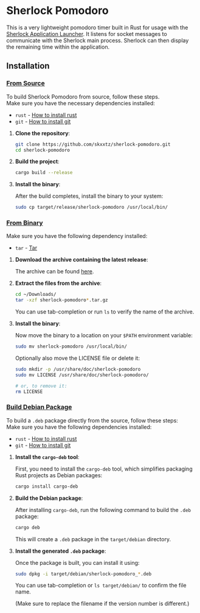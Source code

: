 # Sherlock Pomodoro

This is a very lightweight pomodoro timer built in Rust for usage with the
[Sherlock Application Launcher](https://github.com/Skxxtz/sherlock). It listens
for socket messages to communicate with the Sherlock main process. Sherlock can then display the remaining time within the application.

## Installation

### <ins>From Source</ins>

To build Sherlock Pomodoro from source, follow these steps.<br>
Make sure you have the necessary dependencies installed:

- `rust` - [How to install rust](https://www.rust-lang.org/tools/install)
- `git` - [How to install git](https://github.com/git-guides/install-git)

1. **Clone the repository**:

    ```bash
    git clone https://github.com/skxxtz/sherlock-pomodoro.git
    cd sherlock-pomodoro
    ```

2. **Build the project**:

    ```bash
    cargo build --release
    ```

3. **Install the binary**:

    After the build completes, install the binary to your system:

    ```bash
    sudo cp target/release/sherlock-pomodoro /usr/local/bin/
    ```

### <ins>From Binary</ins>

Make sure you have the following dependency installed:

- `tar` - [Tar](https://www.gnu.org/software/tar/)

1. **Download the archive containing the latest release**:

    The archive can be found [here](https://github.com/Skxxtz/sherlock-pomodoro/releases/latest).

2. **Extract the files from the archive**:

    ```bash
    cd ~/Downloads/
    tar -xzf sherlock-pomodoro*.tar.gz
    ```

    You can use tab-completion or run `ls` to verify the name of the archive.

3. **Install the binary**:

    Now move the binary to a location on your `$PATH` environment variable:

    ```bash
    sudo mv sherlock-pomodoro /usr/local/bin/
    ```

    Optionally also move the LICENSE file or delete it:

    ```bash
    sudo mkdir -p /usr/share/doc/sherlock-pomodoro
    sudo mv LICENSE /usr/share/doc/sherlock-pomodoro/

    # or, to remove it:
    rm LICENSE
    ```

### <ins>Build Debian Package</ins>

To build a `.deb` package directly from the source, follow these steps:<br>
Make sure you have the following dependencies installed:

- `rust` - [How to install rust](https://www.rust-lang.org/tools/install)
- `git` - [How to install git](https://github.com/git-guides/install-git)

1. **Install the `cargo-deb` tool**:

    First, you need to install the `cargo-deb` tool, which simplifies packaging Rust projects as Debian packages:

    ```bash
    cargo install cargo-deb
    ```

2. **Build the Debian package**:

    After installing `cargo-deb`, run the following command to build the `.deb` package:

    ```bash
    cargo deb
    ```

    This will create a `.deb` package in the `target/debian` directory.

3. **Install the generated `.deb` package**:

    Once the package is built, you can install it using:

    ```bash
    sudo dpkg -i target/debian/sherlock-pomodoro_*.deb
    ```

    You can use tab-completion or `ls target/debian/` to confirm the file name.

    (Make sure to replace the filename if the version number is different.)
